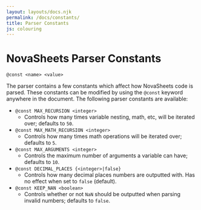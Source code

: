 ```yaml
---
layout: layouts/docs.njk
permalink: /docs/constants/
title: Parser Constants
js: colouring
---
```

# NovaSheets Parser Constants

```nss
@const <name> <value>
```

The parser contains a few constants which affect how NovaSheets code is parsed. These constants can be modified by using the `@const` keyword anywhere in the document. The following parser constants are available:

- `@const MAX_RECURSION <integer>`
  - Controls how many times variable nesting, math, etc, will be iterated over; defaults to `50`.
- `@const MAX_MATH_RECURSION <integer>`
  - Controls how many times math operations will be iterated over; defaults to `5`.
- `@const MAX_ARGUMENTS <integer>`
  - Controls the maximum number of arguments a variable can have; defaults to `10`.
- `@const DECIMAL_PLACES {<integer>|false}`
  - Controls how many decimal places numbers are outputted with. Has no effect when set to `false` (default).
- `@const KEEP_NAN <boolean>`
  - Controls whether or not `NaN` should be outputted when parsing invalid numbers; defaults to `false`.